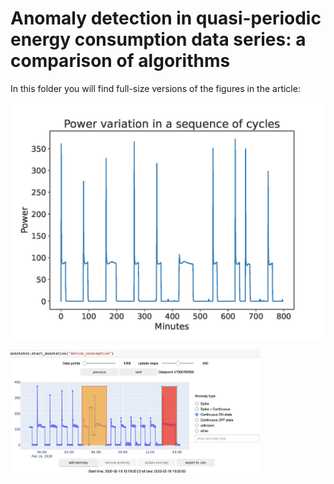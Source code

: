 # Anomaly detection in quasi-periodic energy consumption data series: a comparison of algorithms

In this folder you will find full-size versions of the figures in the article:

![Fig1](fig1.png)

<img src="fig3.png" alt="Fig3" style="height: 200px; width:400px;"/>

